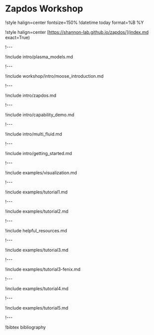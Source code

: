 # Zapdos Workshop

!style halign=center fontsize=150%
!datetime today format=%B %Y

!style halign=center
[https://shannon-lab.github.io/zapdos/](index.md exact=True)

!---

!include intro/plasma_models.md

!---

!include workshop/intro/moose_introduction.md

!---

!include intro/zapdos.md

!---

!include intro/capability_demo.md

!---

!include intro/multi_fluid.md

!---

!include intro/getting_started.md

!---

!include examples/visualization.md


!---

!include examples/tutorial1.md

!---

!include examples/tutorial2.md

!---

!include helpful_resources.md

!---

!include examples/tutorial3.md

!---

!include examples/tutorial3-fenix.md


!---

!include examples/tutorial4.md

!---

!include examples/tutorial5.md

!---

!bibtex bibliography

